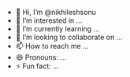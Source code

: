 - 👋 Hi, I’m @nikhileshsonu
- 👀 I’m interested in ...
- 🌱 I’m currently learning ...
- 💞️ I’m looking to collaborate on ...
- 📫 How to reach me ...
- 😄 Pronouns: ...
- ⚡ Fun fact: ...

<!---
nikhileshsonu/nikhileshsonu is a ✨ special ✨ repository because its `README.md` (this file) appears on your GitHub profile.
You can click the Preview link to take a look at your changes.
--->
